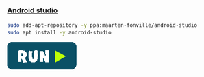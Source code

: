 ### [Android studio](https://developer.android.com/studio?hl=pt-br)
```bash
sudo add-apt-repository -y ppa:maarten-fonville/android-studio
sudo apt install -y android-studio
```
<a href="https://raw.githubusercontent.com/rauldipeas/Unity-XP/master/extras/android-studio.md"><img src="../resources/bashrun.png">